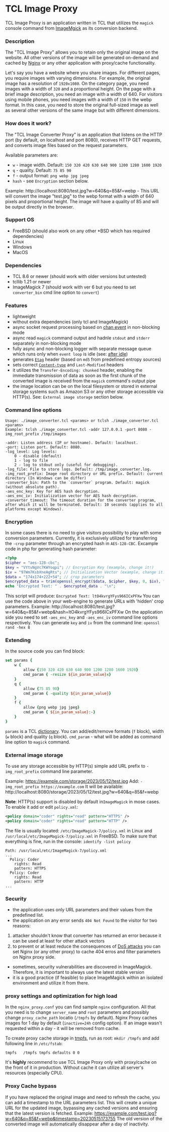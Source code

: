 # TCL Image Proxy
TCL Image Proxy is an application written in TCL that utilizes the `magick` console command from [ImageMgick](https://imagemagick.org) as its conversion backend.

### Description
The "TCL Image Proxy" allows you to retain only the original image on the website. All other versions of the image will be generated on-demand and cached by [Nginx](https://nginx.org/) or any other application with proxy/cache functionality.

Let's say you have a website where you share images. For different pages, you require images with varying dimensions. For example, the original image has a resolution of `1920x1080`. On the category page, you need images with a width of `320` and a proportional height. On the page with a brief image description, you need an image with a width of 640. For visitors using mobile phones, you need images with a width of `150` in the webp format. In this case, you need to store the original full-sized image as well as several other versions of the same image but with different dimensions.

### How does it work?

The "TCL Image Converter Proxy" is an application that listens on the HTTP port (by default, on localhost and port 8080), receives HTTP GET requests, and converts image files based on the request parameters.

Available parameters are:

- `w` - image width. Default: `150 320 420 630 640 900 1200 1280 1600 1920`
- `q` - quality. Default: `75 85 90`
- `f` - output format: `png webp jpg jpeg`
- `hash` - see `Encryption` section below.

Example: http://localhost:8080/test.jpg?w=640&q=85&f=webp - This URL will convert the image "test.jpg" to the webp format with a width of 640 pixels and proportional height. The image will have a quality of 85 and will be output directly in the browser.

### Support OS

- FreeBSD (should also work on any other *BSD which has required dependencies)
- Linux
- Windows
- MacOS

### Dependencies

- TCL 8.6 or newer (should work with older versions but untested)
- tcllib 1.21 or newer
- ImageMagick 7 (should work with ver 6 but you need to set `converter_bin` cmd line option to `convert`)

### Features

- lightweight
- without extra dependencies (only tcl and ImageMagick)
- async socket request processing based on [chan event](https://www.tcl.tk/man/tcl/TclCmd/chan.html#M24) in non-blocking mode
- async read `magick` command output and hadnle `stdout` and `stderr` separately in non-blocking mode
- fully async and non-blocking logger with separate message queue which runs only when `event loop` is idle (see: [after idle](https://www.tcl.tk/man/tcl/TclCmd/after.html#M9))
- generates [`Etag`](https://en.wikipedia.org/wiki/HTTP_ETag) header (based on `md5` from predefined entropy sources)
- sets correct [`Content-type`](https://en.wikipedia.org/wiki/Media_type) and `Last-Modified` headers
- it utilizes the `Transfer-Encoding: chunked` header, enabling the immediate transmission of data as soon as the first chunk of the converted image is received from the `magick` command's output pipe
- the image location can be on the local filesystem or stored in external storage systems such as Amazon S3 or any other storage accessible via HTTP(s). See: `External image storage` section below.

### Command line options
```
Usage: ./image_converter.tcl <params> or tclsh ./image_converter.tcl <params>
Example: tclsh ./image_converter.tcl -addr 127.0.0.1 -port 8080 -img_root_prefix /tmp/images

-addr: Listen address (IP or hostname). Default: localhost.
-port: Listen port. Default: 8080.
-log_level: Log levels:
    0 - disable (default)
    1 - log to file
    2 - log to stdout only (useful for debugging).
-log_file: File to store logs. Default: /tmp/image_converter.log.
-img_root_prefix: Image root directory or URL prefix. Default: current directory (In Windows can be differ)
-converter_bin: Path to the `converter` program. Default: magick (without absolute path).
-aes_enc_key: Key for AES hash decryption.
-aes_enc_iv: Initialization vector for AES hash decryption.
-converter_timeout: The timeout duration for the converter program, after which it will be terminated. Default: 10 seconds (applies to all platforms except Windows).
```

### Encryption

In some cases there is no need to give visitors possibility to play with some conversion parameters. Currently, it is exclusively utilized for transferring the `-crop` parameter through an encrypted hash in `AES-128-CBC`.
Excample code in php for generatiing hash parameter:
```php
<?php
$cipher = "aes-128-cbc";
$key = "VYtvNgVc7KWYoqpi"; // Encryption Key (example, change it!)
$iv = "97Wm7KsbXneAgRts"; // Initialization Vector (example, change it!)
$data = "174x174+222+54"; // crop parameters
$encrypted_data = trim(openssl_encrypt($data, $cipher, $key, 0, $iv), "="); // encrypt data and trim trailing `=`
echo "Encrypted Text: " . $encrypted_data . "\n";
```
This script will produce:
`Encrypted Text: ltO4kvrgYFys966ICxPFXw`
You can use the code above in your web-engine to generate URLs with 'hidden' crop parameters. Example: http://localhost:8080/test.jpg?w=640&q=85&f=webp&hash=ltO4kvrgYFys966ICxPFXw
On the application side you need to set `-aes_enc_key` and `-aes_enc_iv` command line options respectively.
You can generate `key` and `iv` from the command line: `openssl rand -hex 8`

### Extending
In the source code you can find block:
```tcl
set params {
    w { 
        allow {150 320 420 630 640 900 1200 1280 1600 1920}
        cmd_param { -resize ${in_param_value}x}
    }   
    q { 
        allow {75 85 90} 
        cmd_param { -quality ${in_param_value}}
    }   
    f { 
        allow {png webp jpg jpeg}
        cmd_param { ${in_param_value}:-}
    }   
}
```
`params` is a TCL [dictionary](https://www.tcl.tk/man/tcl/TclCmd/dict.html). You can add/edit/remove formats (`f` block), width (`w` block) and quality (`q` block). `cmd_param` - what will be added as command line option to `magick` command.

### External image storage
To use any storage accessible by HTTP(s) simple add URL prefix to `-img_root_prefix` command line parameter.

Example:
https://example.com/storage/2023/05/12/test.jpg
Add: `-img_root_prefix https://example.com`
It will be available: http://localhost:8080/storage/2023/05/12/test.jpg?w=640&q=85&f=webp

**Note**: HTTP(s) support is disabled by default in`ImageMagick` in mose cases. To enable it add or edit `policy.xml`:
```xml
<policy domain="coder" rights="read" pattern="HTTPS" />
<policy domain="coder" rights="read" pattern="HTTP" />
```
The file is usually located: `/etc/ImageMagick-7/policy.xml` in Linux and `/usr/local/etc/ImageMagick-7/policy.xml` in FreeBSD.
To make sure that everything is fine, run in the console: `identify -list policy`
```
Path: /usr/local/etc/ImageMagick-7/policy.xml
...
  Policy: Coder
    rights: Read 
    pattern: HTTPS
  Policy: Coder
    rights: Read 
    pattern: HTTP
...
```

### Security
- the application uses only URL parameters and their values from the predefined list.
- the application on any error sends `404 Not Found` to the visitor for two reasons:
1. attacker shouldn't know that converter has returned an error because it can be used at least for other attack vectors
2. to prevent or at least reduce the consequences of [DoS attacks](https://en.wikipedia.org/wiki/Denial-of-service_attack) you can set Nginx (or any other proxy) to cache 404 erros and filter parameters on Nginx proxy side.
- sometimes, security vulnerabilities are discovered in ImageMagick. Therefore, it is important to always use the latest stable version
- it is a good practice (if feasible) to place ImageMagick within an isolated environment and utilize it from there.

### proxy settings and optimization for high load
In the `nginx_proxy.conf` you can find sample `nginx` configuration. All that you need is to change `server_name` and `root` parameters and possibly change `proxy_cache_path` locatio (`/tmpfs` by default). Nginx Proxy caches images for 1 day by default (`inactive=24h` config option). If an image wasn't requested within a day - it will be removed from cache.

To create proxy cache storage in [tmpfs](https://en.wikipedia.org/wiki/Tmpfs), run as root: `mkdir /tmpfs` and add following line in `/etc/fstab`:
```
tmpfs   /tmpfs tmpfs defaults 0 0
```
It's **highly** recommend to use TCL Image Proxy only with proxy/cache on the front of it in production. Without cache it can utilize all server's resources (especially CPU).

### Proxy Cache bypass
If you have replaced the original image and need to refresh the cache, you can add a timestamp to the URL parameters list. This will create a unique URL for the updated image, bypassing any cached versions and ensuring that the latest version is fetched. Example: https://example.com/test.jpg?w=640&q=85&f=webp&timestamp=20230515173755 The old version of the converted image will automatically disappear after a day of inactivity.
